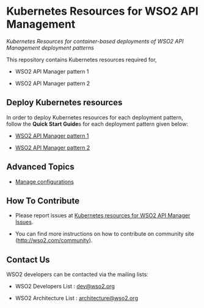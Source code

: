 # Kubernetes Resources for WSO2 API Management
*Kubernetes Resources for container-based deployments of WSO2 API Management deployment patterns*

This repository contains Kubernetes resources required for,

* WSO2 API Manager pattern 1

* WSO2 API Manager pattern 2

## Deploy Kubernetes resources

In order to deploy Kubernetes resources for each deployment pattern, follow the **Quick Start Guide**s for each deployment pattern
given below:

* [WSO2 API Manager pattern 1](pattern-1/README.md)

* [WSO2 API Manager pattern 2](pattern-2/README.md)

## Advanced Topics

* [Manage configurations](ManageConfigurations.md)

## How To Contribute

* Please report issues at [Kubernetes resources for WSO2 API Manager Issues](https://github.com/wso2/kubernetes-apim/issues).

* You can find more instructions on how to contribute on community site (http://wso2.com/community).

## Contact Us

WSO2 developers can be contacted via the mailing lists:

* WSO2 Developers List : dev@wso2.org

* WSO2 Architecture List : architecture@wso2.org
